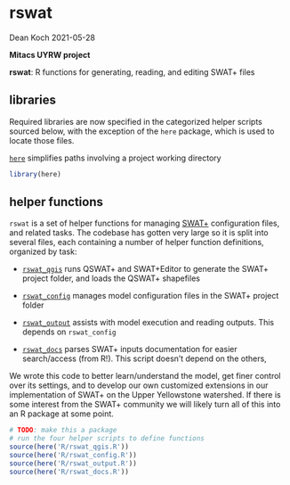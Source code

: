 rswat
================
Dean Koch
2021-05-28

**Mitacs UYRW project**

**rswat**: R functions for generating, reading, and editing SWAT+ files

## libraries

Required libraries are now specified in the categorized helper scripts
sourced below, with the exception of the `here` package, which is used
to locate those files.

[`here`](https://cran.r-project.org/web/packages/here/index.html)
simplifies paths involving a project working directory

``` r
library(here)
```

## helper functions

`rswat` is a set of helper functions for managing
[SWAT+](https://swat.tamu.edu/software/plus/) configuration files, and
related tasks. The codebase has gotten very large so it is split into
several files, each containing a number of helper function definitions,
organized by task:

  - [`rswat_qgis`](https://github.com/deankoch/UYRW_data/blob/master/markdown/rswat_qgis.md)
    runs QSWAT+ and SWAT+Editor to generate the SWAT+ project folder,
    and loads the QSWAT+ shapefiles

  - [`rswat_config`](https://github.com/deankoch/UYRW_data/blob/master/markdown/rswat_config.md)
    manages model configuration files in the SWAT+ project folder

  - [`rswat_output`](https://github.com/deankoch/UYRW_data/blob/master/markdown/rswat_output.md)
    assists with model execution and reading outputs. This depends on
    `rswat_config`

  - [`rswat_docs`](https://github.com/deankoch/UYRW_data/blob/master/markdown/rswat_docs.md)
    parses SWAT+ inputs documentation for easier search/access (from
    R\!). This script doesn’t depend on the others,

We wrote this code to better learn/understand the model, get finer
control over its settings, and to develop our own customized extensions
in our implementation of SWAT+ on the Upper Yellowstone watershed. If
there is some interest from the SWAT+ community we will likely turn all
of this into an R package at some point.

``` r
# TODO: make this a package
# run the four helper scripts to define functions
source(here('R/rswat_qgis.R'))
source(here('R/rswat_config.R'))
source(here('R/rswat_output.R'))
source(here('R/rswat_docs.R'))
```
